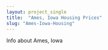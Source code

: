 ```yaml
---
layout: project_single
title:  "Ames, Iowa Housing Prices"
slug: "Ames-Iowa-Housing"
---
```

Info about Ames, Iowa
